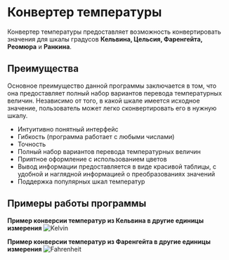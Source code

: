 # Конвертер температуры
Конвертер температуры предоставляет возможность конвертировать значения для шкалы градусов **Кельвина, Цельсия, Фаренгейта, Реомюра** и **Ранкина**.

## Преимущества
Основное преимущество данной программы заключается в том, что она предоставляет полный набор вариантов перевода температурных величин.
Независимо от того, в какой шкале имеется исходное значение, пользователь может легко сконвертировать его в нужную шкалу. 

- Интуитивно понятный интерфейс
- Гибкость (программа работает с любыми числами)
- Точность
- Полный набор вариантов перевода температурных величин
- Приятное оформление с использованием цветов
- Вывод информации предоставляется в виде красивой таблицы, с удобной и наглядной информацией о преобразованиях значений
- Поддержка популярных шкал температур

## Примеры работы программы
**Пример конверсии температур из Кельвина в другие единицы измерения**
![Kelvin](https://i.ibb.co/N109Prm/image.png)

**Пример конверсии температур из Фаренгейта в другие единицы измерения**
![Fahrenheit](https://i.ibb.co/ZSbyzZS/image.png)
